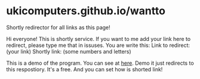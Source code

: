 # ukicomputers.github.io/wantto
Shortly redirector for all links as this page!

Hi everyone! This is shortly service. If you want to me add your link here to redirect, please type me that in issuses.
You are write this:
Link to redirect: (your link)
Shortly link: (some numbers and letters)

This is a demo of the program. You can see at [here](https://ukicomputers.github.io/wantto). Demo it just redirects to this respostiory.
It's a free. And you can set how is shorted link!
